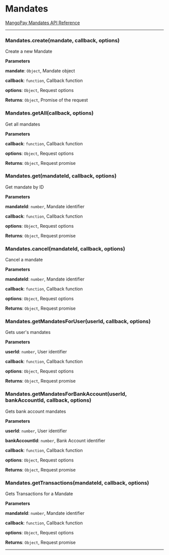 # Mandates

[MangoPay Mandates API Reference](https://docs.mangopay.com/endpoints/v2.01/mandates)



* * *

### Mandates.create(mandate, callback, options) 

Create a new Mandate

**Parameters**

**mandate**: `Object`, Mandate object

**callback**: `function`, Callback function

**options**: `Object`, Request options

**Returns**: `Object`, Promise of the request


### Mandates.getAll(callback, options) 

Get all mandates

**Parameters**

**callback**: `function`, Callback function

**options**: `Object`, Request options

**Returns**: `Object`, Request promise


### Mandates.get(mandateId, callback, options) 

Get mandate by ID

**Parameters**

**mandateId**: `number`, Mandate identifier

**callback**: `function`, Callback function

**options**: `Object`, Request options

**Returns**: `Object`, Request promise


### Mandates.cancel(mandateId, callback, options) 

Cancel a mandate

**Parameters**

**mandateId**: `number`, Mandate identifier

**callback**: `function`, Callback function

**options**: `Object`, Request options

**Returns**: `Object`, Request promise


### Mandates.getMandatesForUser(userId, callback, options) 

Gets user's mandates

**Parameters**

**userId**: `number`, User identifier

**callback**: `function`, Callback function

**options**: `Object`, Request options

**Returns**: `Object`, Request promise


### Mandates.getMandatesForBankAccount(userId, bankAccountId, callback, options) 

Gets bank account mandates

**Parameters**

**userId**: `number`, User identifier

**bankAccountId**: `number`, Bank Account identifier

**callback**: `function`, Callback function

**options**: `Object`, Request options

**Returns**: `Object`, Request promise


### Mandates.getTransactions(mandateId, callback, options) 

Gets Transactions for a Mandate

**Parameters**

**mandateId**: `number`, Mandate identifier

**callback**: `function`, Callback function

**options**: `Object`, Request options

**Returns**: `Object`, Request promise



* * *










